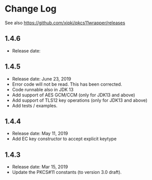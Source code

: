 # Change Log

See also <https://github.com/xipki/pkcs11wrapper/releases>

## 1.4.6
 - Release date:

## 1.4.5
 - Release date: June 23, 2019
 - Error code will not be read. This has been corrected.
 - Code runnable also in JDK 13
 - Add support of AES GCM/CCM (only for JDK13 and above)
 - Add support of TLS12 key operations (only for JDK13 and above)
 - Add tests / examples.

## 1.4.4
 - Release date: May 11, 2019
 - Add EC key constructor to accept explicit keytype

## 1.4.3
 - Release date: Mar 15, 2019
 - Update the PKCS#11 constants (to version 3.0 draft).
